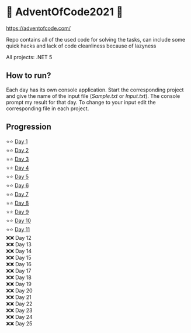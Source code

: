 # 🎄 AdventOfCode2021 🎄
https://adventofcode.com/

Repo contains all of the used code for solving the tasks, can include some quick hacks and lack of code cleanliness because of lazyness

All projects: .NET 5

## How to run?
Each day has its own console application. Start the corresponding project and give the name of the input file (*Sample.txt* or *Input.txt*). 
The console prompt my result for that day. To change to your input edit the corresponding file in each project.

## Progression
:star::star: [Day  1](/AdventOfCode2021/Day1) \
:star::star: [Day  2](/AdventOfCode2021/Day2) \
:star::star: [Day  3](/AdventOfCode2021/Day3) \
:star::star: [Day  4](/AdventOfCode2021/Day4) \
:star::star: [Day  5](/AdventOfCode2021/Day5)\
:star::star: [Day  6](/AdventOfCode2021/Day6)\
:star::star: [Day  7](/AdventOfCode2021/Day7)\
:star::star: [Day  8](/AdventOfCode2021/Day8)\
:star::star: [Day  9](/AdventOfCode2021/Day9) \
:star::star: [Day 10](/AdventOfCode2021/Day10) \
:star::star: [Day 11](/AdventOfCode2021/Day11) \
:x::x: Day 12 \
:x::x: Day 13 \
:x::x: Day 14 \
:x::x: Day 15 \
:x::x: Day 16 \
:x::x: Day 17 \
:x::x: Day 18 \
:x::x: Day 19 \
:x::x: Day 20 \
:x::x: Day 21 \
:x::x: Day 22 \
:x::x: Day 23 \
:x::x: Day 24 \
:x::x: Day 25
